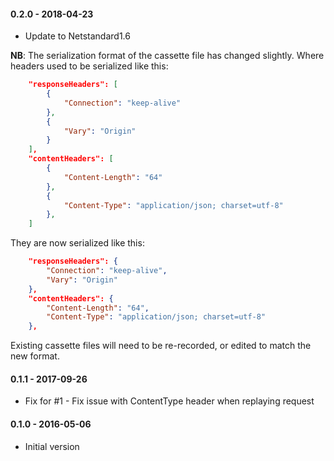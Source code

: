 #### 0.2.0 - 2018-04-23
* Update to Netstandard1.6

**NB**: The serialization format of the cassette file has changed slightly. Where headers used to be serialized like this:
```json
    "responseHeaders": [
        {
            "Connection": "keep-alive"
        },
        {
            "Vary": "Origin"
        }
    ],
    "contentHeaders": [
        {
            "Content-Length": "64"
        },
        {
            "Content-Type": "application/json; charset=utf-8"
        },
    ]
```

They are now serialized like this:

```json
    "responseHeaders": {
        "Connection": "keep-alive",
        "Vary": "Origin"
    },
    "contentHeaders": {
        "Content-Length": "64",
        "Content-Type": "application/json; charset=utf-8"
    },
```
Existing cassette files will need to be re-recorded, or edited to match the new format.

#### 0.1.1 - 2017-09-26
* Fix for #1 - Fix issue with ContentType header when replaying request

#### 0.1.0 - 2016-05-06
* Initial version